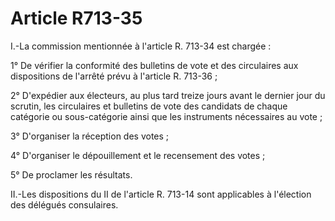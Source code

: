 # Article R713-35

I.-La commission mentionnée à l'article R. 713-34 est chargée :

1° De vérifier la conformité des bulletins de vote et des circulaires aux dispositions de l'arrêté prévu à l'article R. 713-36 ;

2° D'expédier aux électeurs, au plus tard treize jours avant le dernier jour du scrutin, les circulaires et bulletins de vote des candidats de chaque catégorie ou sous-catégorie ainsi que les instruments nécessaires au vote ;

3° D'organiser la réception des votes ;

4° D'organiser le dépouillement et le recensement des votes ;

5° De proclamer les résultats.

II.-Les dispositions du II de l'article R. 713-14 sont applicables à l'élection des délégués consulaires.
